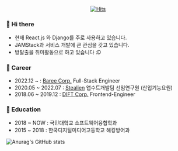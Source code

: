 <div align=center>

[![Hits](https://hits.seeyoufarm.com/api/count/incr/badge.svg?url=https%3A%2F%2Fgithub.com%2Fsirldev&count_bg=%2379C83D&title_bg=%23555555&icon=&icon_color=%23E7E7E7&title=hits&edge_flat=false)](https://hits.seeyoufarm.com)

</div>

### 👋 Hi there
- 현재 React.js 와 Django를 주로 사용하고 있습니다. 
- JAMStack과 서비스 개발에 큰 관심을 갖고 있습니다.
- 방탈출을 취미활동으로 하고 있습니다 :D

### 🔭 Career
- 2022.12 ~ : [Baree Corp.](https://www.reitwagen.co.kr) Full-Stack Engineer
- 2020.05 ~ 2022.07 : [Stealien](https://stealien.com) 앱수트개발팀 선임연구원 (산업기능요원)
- 2018.06 ~ 2019.12 : [DIFT Corp.](https://www.demptyspace.com/) Frontend-Engineer

### 🏫 Education
- 2018 ~ NOW : 국민대학교 소프트웨어융합학과
- 2015 ~ 2018 : 한국디지털미디어고등학교 해킹방어과

![Anurag's GitHub stats](https://github-readme-stats.vercel.app/api?username=sirldev&show_icons=true&theme=dracula)
<!--
**JunHyeokHa/JunHyeokHa** is a ✨ _special_ ✨ repository because its `README.md` (this file) appears on your GitHub profile.

Here are some ideas to get you started:

- 🔭 I’m currently working on ...
- 🌱 I’m currently learning ...
- 👯 I’m looking to collaborate on ...
- 🤔 I’m looking for help with ...
- 💬 Ask me about ...
- 📫 How to reach me: ...
- 😄 Pronouns: ...
- ⚡ Fun fact: ...
-->

